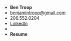 <!-- docs/_sidebar.md -->

- **Ben Troop**
- benjamintroop@gmail.com
- 206.552.0204
- [LinkedIn](https://www.linkedin.com/in/bentroop)
-
- **Resume**

